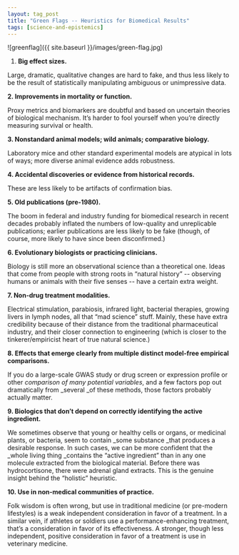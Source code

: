 ```yaml
---
layout: tag_post
title: "Green Flags -- Heuristics for Biomedical Results"
tags: [science-and-epistemics]
---
```


![greenflag]({{ site.baseurl }}/images/green-flag.jpg)

1. **Big effect sizes.**

Large, dramatic, qualitative changes are hard to fake, and thus less likely to be the result of statistically manipulating ambiguous or unimpressive data.

**2. Improvements in mortality or function.**

Proxy metrics and biomarkers are doubtful and based on uncertain theories of biological mechanism.  It’s harder to fool yourself when you’re directly measuring survival or health.

**3.  Nonstandard animal models; wild animals; comparative biology.**

Laboratory mice and other standard experimental models are atypical in lots of ways; more diverse animal evidence adds robustness.  

**4. Accidental discoveries or evidence from historical records.**

These are less likely to be artifacts of confirmation bias.

**5. Old publications (pre-1980).**

The boom in federal and industry funding for biomedical research in recent decades probably inflated the numbers of low-quality and unreplicable publications; earlier publications are less likely to be fake (though, of course, more likely to have since been disconfirmed.)

**6. Evolutionary biologists or practicing clinicians.**

Biology is still more an observational science than a theoretical one. Ideas that come from people with strong roots in “natural history” -- observing humans or animals with their five senses -- have a certain extra weight.

**7. Non-drug treatment modalities.**

Electrical stimulation, parabiosis, infrared light, bacterial therapies, growing livers in lymph nodes, all that “mad science” stuff.  Mainly, these have extra credibility because of their distance from the traditional pharmaceutical industry, and their closer connection to engineering (which is closer to the tinkerer/empiricist heart of true natural science.)

**8. Effects that emerge clearly from multiple distinct model-free empirical comparisons.**

If you do a large-scale GWAS study or drug screen or expression profile or other _comparison of many potential variables_, and a few factors pop out dramatically from _several _of these methods, those factors probably actually matter.

**9.  Biologics that don’t depend on correctly identifying the active ingredient.**

We sometimes observe that young or healthy cells or organs, or medicinal plants, or bacteria, seem to contain _some substance _that produces a desirable response.  In such cases, we can be more confident that the _whole living thing _contains the “active ingredient” than in any one molecule extracted from the biological material.  Before there was hydrocortisone, there were adrenal gland extracts.  This is the genuine insight behind the “holistic” heuristic.

**10. Use in non-medical communities of practice.**

Folk wisdom is often wrong, but use in traditional medicine (or pre-modern lifestyles) is a weak independent consideration in favor of a treatment. In a similar vein, if athletes or soldiers use a performance-enhancing treatment, that’s a consideration in favor of its effectiveness.  A stronger, though less independent, positive consideration in favor of a treatment is use in veterinary medicine.
